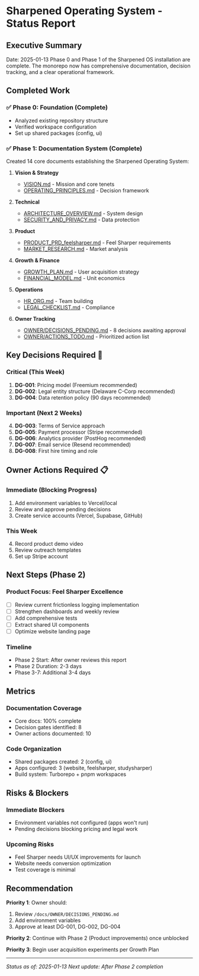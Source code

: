 # Sharpened Operating System - Status Report

## Executive Summary
Date: 2025-01-13
Phase 0 and Phase 1 of the Sharpened OS installation are complete. The monorepo now has comprehensive documentation, decision tracking, and a clear operational framework.

## Completed Work

### ✅ Phase 0: Foundation (Complete)
- Analyzed existing repository structure
- Verified workspace configuration
- Set up shared packages (config, ui)

### ✅ Phase 1: Documentation System (Complete)
Created 14 core documents establishing the Sharpened Operating System:

1. **Vision & Strategy**
   - [VISION.md](./VISION.md) - Mission and core tenets
   - [OPERATING_PRINCIPLES.md](./OPERATING_PRINCIPLES.md) - Decision framework

2. **Technical**
   - [ARCHITECTURE_OVERVIEW.md](./ARCHITECTURE_OVERVIEW.md) - System design
   - [SECURITY_AND_PRIVACY.md](./SECURITY_AND_PRIVACY.md) - Data protection

3. **Product**
   - [PRODUCT_PRD_feelsharper.md](./PRODUCT_PRD_feelsharper.md) - Feel Sharper requirements
   - [MARKET_RESEARCH.md](./MARKET_RESEARCH.md) - Market analysis

4. **Growth & Finance**
   - [GROWTH_PLAN.md](./GROWTH_PLAN.md) - User acquisition strategy
   - [FINANCIAL_MODEL.md](./FINANCIAL_MODEL.md) - Unit economics

5. **Operations**
   - [HR_ORG.md](./HR_ORG.md) - Team building
   - [LEGAL_CHECKLIST.md](./LEGAL_CHECKLIST.md) - Compliance

6. **Owner Tracking**
   - [OWNER/DECISIONS_PENDING.md](./OWNER/DECISIONS_PENDING.md) - 8 decisions awaiting approval
   - [OWNER/ACTIONS_TODO.md](./OWNER/ACTIONS_TODO.md) - Prioritized action list

## Key Decisions Required 🔐

### Critical (This Week)
1. **DG-001**: Pricing model (Freemium recommended)
2. **DG-002**: Legal entity structure (Delaware C-Corp recommended)
3. **DG-004**: Data retention policy (90 days recommended)

### Important (Next 2 Weeks)
4. **DG-003**: Terms of Service approach
5. **DG-005**: Payment processor (Stripe recommended)
6. **DG-006**: Analytics provider (PostHog recommended)
7. **DG-007**: Email service (Resend recommended)
8. **DG-008**: First hire timing and role

## Owner Actions Required 📋

### Immediate (Blocking Progress)
1. Add environment variables to Vercel/local
2. Review and approve pending decisions
3. Create service accounts (Vercel, Supabase, GitHub)

### This Week
4. Record product demo video
5. Review outreach templates
6. Set up Stripe account

## Next Steps (Phase 2)

### Product Focus: Feel Sharper Excellence
- [ ] Review current frictionless logging implementation
- [ ] Strengthen dashboards and weekly review
- [ ] Add comprehensive tests
- [ ] Extract shared UI components
- [ ] Optimize website landing page

### Timeline
- Phase 2 Start: After owner reviews this report
- Phase 2 Duration: 2-3 days
- Phase 3-7: Additional 3-4 days

## Metrics

### Documentation Coverage
- Core docs: 100% complete
- Decision gates identified: 8
- Owner actions documented: 10

### Code Organization
- Shared packages created: 2 (config, ui)
- Apps configured: 3 (website, feelsharper, studysharper)
- Build system: Turborepo + pnpm workspaces

## Risks & Blockers

### Immediate Blockers
- Environment variables not configured (apps won't run)
- Pending decisions blocking pricing and legal work

### Upcoming Risks
- Feel Sharper needs UI/UX improvements for launch
- Website needs conversion optimization
- Test coverage is minimal

## Recommendation

**Priority 1**: Owner should:
1. Review `/docs/OWNER/DECISIONS_PENDING.md`
2. Add environment variables
3. Approve at least DG-001, DG-002, DG-004

**Priority 2**: Continue with Phase 2 (Product improvements) once unblocked

**Priority 3**: Begin user acquisition experiments per Growth Plan

---

*Status as of: 2025-01-13*
*Next update: After Phase 2 completion*